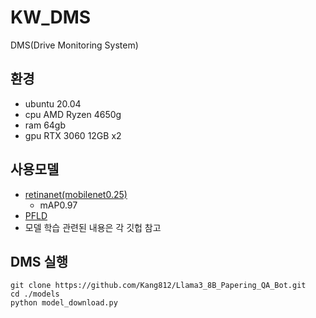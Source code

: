 # KW_DMS
DMS(Drive Monitoring System)

## 환경
- ubuntu 20.04
- cpu AMD Ryzen 4650g
- ram 64gb
- gpu RTX 3060 12GB x2

## 사용모델
- [retinanet(mobilenet0.25)](https://github.com/biubug6/Pytorch_Retinaface)
  * mAP0.97
- [PFLD](https://github.com/polarisZhao/PFLD-pytorch)
- 모델 학습 관련된 내용은 각 깃헙 참고

## DMS 실행
```
git clone https://github.com/Kang812/Llama3_8B_Papering_QA_Bot.git
cd ./models
python model_download.py
```
